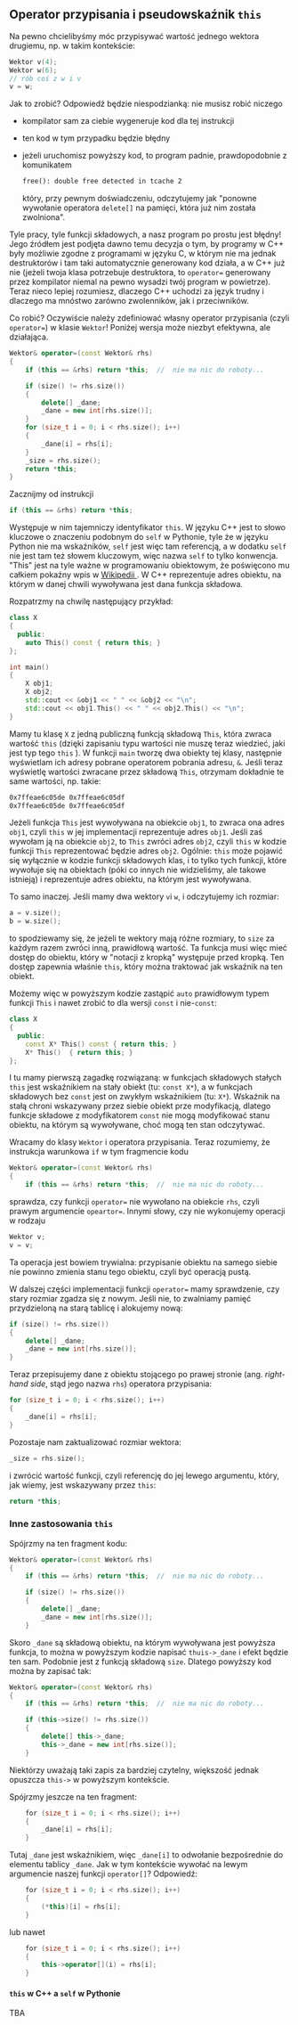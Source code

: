 ## Operator przypisania i pseudowskaźnik `this`

Na pewno chcielibyśmy móc przypisywać wartość jednego wektora drugiemu, np. w takim kontekście:

```c++
Wektor v(4);
Wektor w(6);
// rób coś z w i v
v = w;
```

Jak to zrobić? Odpowiedź będzie niespodzianką: nie musisz robić niczego

- kompilator sam za ciebie wygeneruje kod dla tej instrukcji

- ten kod w tym przypadku będzie błędny

- jeżeli uruchomisz powyższy kod, to program padnie, prawdopodobnie z komunikatem 

  ```txt
  free(): double free detected in tcache 2
  ```

  który, przy pewnym doświadczeniu, odczytujemy jak "ponowne wywołanie operatora `delete[]` na  pamięci, która już nim została zwolniona". 

Tyle pracy, tyle funkcji składowych, a nasz program po prostu jest błędny! Jego źródłem jest podjęta dawno temu decyzja o tym, by programy w C++ były możliwie zgodne z programami w języku C, w którym nie ma jednak destruktorów i tam taki automatycznie generowany kod działa, a w C++ już nie (jeżeli twoja klasa potrzebuje destruktora, to `operator=` generowany przez kompilator niemal na pewno wysadzi twój program w powietrze).  Teraz nieco lepiej rozumiesz, dlaczego C++ uchodzi za język trudny i dlaczego ma mnóstwo zarówno zwolenników, jak i przeciwników.

Co robić? Oczywiście należy zdefiniować własny operator przypisania (czyli `operator=`) w klasie `Wektor`! Poniżej wersja może niezbyt efektywna, ale działająca.   

```c++
Wektor& operator=(const Wektor& rhs)
{
    if (this == &rhs) return *this;  //  nie ma nic do roboty...

    if (size() != rhs.size())
    {
        delete[] _dane;
        _dane = new int[rhs.size()];
    }
    for (size_t i = 0; i < rhs.size(); i++)
    {
        _dane[i] = rhs[i];
    }
    _size = rhs.size();
    return *this;
}
```

Zacznijmy od instrukcji

```c++
if (this == &rhs) return *this;
```

Występuje w nim tajemniczy identyfikator `this`. W języku C++ jest to słowo kluczowe o znaczeniu podobnym do `self` w Pythonie, tyle że w języku Python nie ma wskaźników, `self` jest więc tam referencją, a w dodatku `self` nie jest tam też słowem kluczowym, więc nazwa `self` to tylko konwencja. "This" jest na tyle ważne w programowaniu obiektowym, że poświęcono mu całkiem pokaźny wpis w [Wikipedii ](https://en.wikipedia.org/wiki/This_(computer_programming)). W C++ reprezentuje adres obiektu, na którym w danej chwili wywoływana jest dana funkcja składowa. 

Rozpatrzmy na chwilę następujący przykład:

```c++
class X
{
  public:
    auto This() const { return this; }
};

int main()
{
    X obj1;
    X obj2;
    std::cout << &obj1 << " " << &obj2 << "\n";
    std::cout << obj1.This() << " " << obj2.This() << "\n";
}
```

Mamy tu klasę `X` z jedną publiczną funkcją składową `This`, która zwraca wartość `this` (dzięki zapisaniu typu wartości nie muszę teraz wiedzieć, jaki jest typ tego `this` ). W funkcji `main` tworzę dwa obiekty tej klasy, następnie wyświetlam ich adresy pobrane operatorem pobrania adresu, `&`.  Jeśli teraz wyświetlę wartości zwracane przez składową `This`, otrzymam dokładnie te same wartości, np. takie:

```txt
0x7ffeae6c05de 0x7ffeae6c05df
0x7ffeae6c05de 0x7ffeae6c05df
```

Jeżeli funkcja `This` jest wywoływana na obiekcie `obj1`, to zwraca ona adres `obj1`, czyli `this` w jej implementacji reprezentuje adres `obj1`. Jeśli zaś wywołam ją na obiekcie `obj2`, to `This` zwróci adres `obj2`, czyli `this` w kodzie funkcji `This` reprezentować będzie adres `obj2`. Ogólnie: `this` może pojawić się wyłącznie w kodzie funkcji składowych klas, i to tylko tych funkcji, które wywołuje się na obiektach (póki co innych nie widzieliśmy, ale takowe istnieją) i reprezentuje adres obiektu, na którym jest wywoływana. 

To samo inaczej. Jeśli mamy dwa wektory `v`i `w`, i odczytujemy ich rozmiar:

```c++
a = v.size();
b = w.size();
```

to spodziewamy się, że jeżeli te wektory mają różne rozmiary, to `size` za każdym razem zwróci inną, prawidłową wartość. Ta funkcja musi więc mieć dostęp do obiektu, który w "notacji z kropką" występuje przed kropką. Ten dostęp zapewnia właśnie `this`, który można traktować jak wskaźnik na ten obiekt.   

Możemy więc w powyższym kodzie zastąpić `auto` prawidłowym typem funkcji `This` i nawet zrobić to dla wersji `const` i nie-`const`:

```c++
class X
{
  public:
    const X* This() const { return this; }
    X* This()  { return this; }
};
```

I tu mamy pierwszą zagadkę rozwiązaną: w funkcjach składowych stałych `this` jest wskaźnikiem na stały obiekt  (tu: `const X*`), a w funkcjach składowych bez `const` jest on zwykłym wskaźnikiem (tu: `X*`). Wskaźnik na stałą chroni wskazywany przez siebie obiekt prze modyfikacją, dlatego funkcje składowe z modyfikatorem `const` nie mogą modyfikować stanu obiektu, na którym są wywoływane, choć mogą ten stan odczytywać. 

Wracamy do klasy `Wektor` i operatora przypisania. Teraz rozumiemy, że instrukcja warunkowa `if` w tym fragmencie kodu

```c++ 
Wektor& operator=(const Wektor& rhs)
{
    if (this == &rhs) return *this;  //  nie ma nic do roboty...
```

sprawdza, czy funkcji `operator=` nie wywołano na obiekcie `rhs`, czyli prawym argumencie `opeartor=`.  Innymi słowy, czy nie wykonujemy operacji w rodzaju

```c++
Wektor v;
v = v;
```

Ta operacja jest bowiem trywialna: przypisanie obiektu na samego siebie nie powinno zmienia stanu tego obiektu, czyli być operacją pustą. 

W dalszej części implementacji funkcji `operator=` mamy sprawdzenie, czy stary rozmiar zgadza się z nowym. Jeśli nie, to zwalniamy pamięć przydzieloną na starą tablicę i alokujemy nową:

```c++ 
if (size() != rhs.size())    
{        
    delete[] _dane;
    _dane = new int[rhs.size()];    
}
```

Teraz przepisujemy dane z obiektu stojącego po prawej stronie (ang. *right-hand side*, stąd jego nazwa `rhs`) operatora przypisania:

```c++
for (size_t i = 0; i < rhs.size(); i++)
{
    _dane[i] = rhs[i];
}

```

Pozostaje nam zaktualizować rozmiar wektora:

```c++
_size = rhs.size();
```

i zwrócić wartość funkcji, czyli referencję do jej lewego argumentu, który, jak wiemy, jest wskazywany przez `this`:

```c++ 
return *this;
```

### Inne zastosowania `this`

Spójrzmy na ten fragment kodu:

```c++
Wektor& operator=(const Wektor& rhs)
{
    if (this == &rhs) return *this;  //  nie ma nic do roboty...

    if (size() != rhs.size())
    {
        delete[] _dane;
        _dane = new int[rhs.size()];
    }
```

Skoro `_dane` są składową obiektu, na którym wywoływana jest powyższa funkcja, to można w powyższym kodzie napisać `thuis->_dane` i efekt będzie ten sam. Podobnie jest z funkcją składową `size`. Dlatego powyższy kod można by zapisać tak:



```c++
Wektor& operator=(const Wektor& rhs)
{
    if (this == &rhs) return *this;  //  nie ma nic do roboty...

    if (this->size() != rhs.size())
    {
        delete[] this->_dane;
        this->_dane = new int[rhs.size()];
    }
```

Niektórzy uważają taki zapis za bardziej czytelny, większość jednak opuszcza `this->` w powyższym kontekście. 

Spójrzmy jeszcze na ten fragment:

```c++
    for (size_t i = 0; i < rhs.size(); i++)    
    {        
        _dane[i] = rhs[i];    
    }
```

Tutaj `_dane` jest wskaźnikiem, więc `_dane[i]` to odwołanie bezpośrednie do elementu tablicy `_dane`. Jak w tym kontekście wywołać na lewym argumencie naszej funkcji `operator[]`? Odpowiedź:



```c++
    for (size_t i = 0; i < rhs.size(); i++)    
    {        
        (*this)[i] = rhs[i];    
    }
```

lub nawet

```c++
    for (size_t i = 0; i < rhs.size(); i++)    
    {        
        this->operator[](i) = rhs[i];    
    }
```

#### `this` w C++ a `self` w Pythonie

TBA